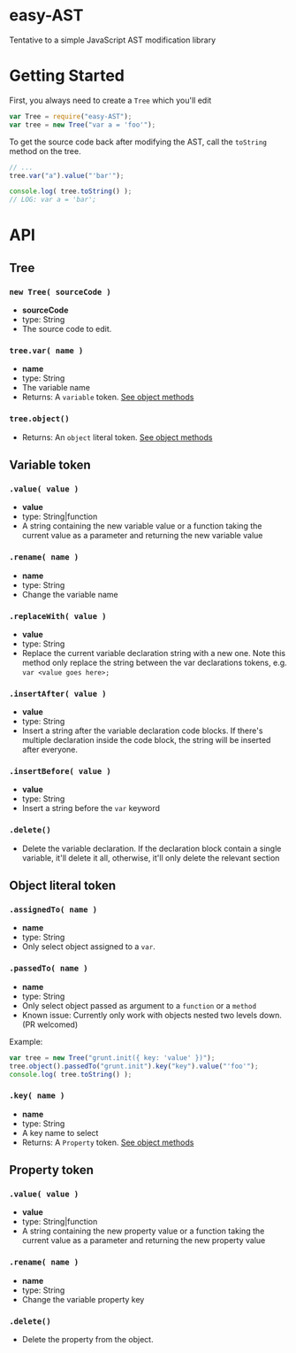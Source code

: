easy-AST
================

Tentative to a simple JavaScript AST modification library


Getting Started
================

First, you always need to create a `Tree` which you'll edit

``` javascript
var Tree = require("easy-AST");
var tree = new Tree("var a = 'foo'");
```

To get the source code back after modifying the AST, call the `toString` method on the
tree.

``` javascript
// ...
tree.var("a").value("'bar'");

console.log( tree.toString() );
// LOG: var a = 'bar';
```


API
================

Tree
----------------

### `new Tree( sourceCode )`
- **sourceCode**
- type: String
- The source code to edit.

### `tree.var( name )`
- **name**
- type: String
- The variable name
- Returns: A `variable` token. [See object methods](#variable-token)

### `tree.object()`
- Returns: An `object` literal token. [See object methods](#object-literal-token)


Variable token
-----------------

### `.value( value )`
- **value**
- type: String|function
- A string containing the new variable value or a function taking the current value as
a parameter and returning the new variable value

### `.rename( name )`
- **name**
- type: String
- Change the variable name

### `.replaceWith( value )`
- **value**
- type: String
- Replace the current variable declaration string with a new one. Note this method only
replace the string between the var declarations tokens, e.g. `var <value goes here>;`

### `.insertAfter( value )`
- **value**
- type: String
- Insert a string after the variable declaration code blocks. If there's multiple
declaration inside the code block, the string will be inserted after everyone.

### `.insertBefore( value )`
- **value**
- type: String
- Insert a string before the `var` keyword

### `.delete()`
- Delete the variable declaration. If the declaration block contain a single variable,
it'll delete it all, otherwise, it'll only delete the relevant section


Object literal token
--------------------

### `.assignedTo( name )`
- **name**
- type: String
- Only select object assigned to a `var`.

### `.passedTo( name )`
- **name**
- type: String
- Only select object passed as argument to a `function` or a `method`
- Known issue: Currently only work with objects nested two levels down. (PR welcomed)

Example:
```javascript
var tree = new Tree("grunt.init({ key: 'value' })");
tree.object().passedTo("grunt.init").key("key").value("'foo'");
console.log( tree.toString() );
```

### `.key( name )`
- **name**
- type: String
- A key name to select
- Returns: A `Property` token. [See object methods](#property-token)


Property token
------------------

### `.value( value )`
- **value**
- type: String|function
- A string containing the new property value or a function taking the current value as
a parameter and returning the new property value

### `.rename( name )`
- **name**
- type: String
- Change the variable property key

### `.delete()`
- Delete the property from the object.
